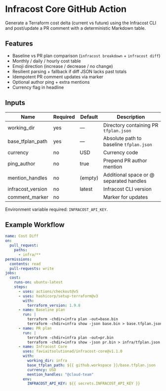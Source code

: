 # Infracost Core GitHub Action

Generate a Terraform cost delta (current vs future) using the Infracost CLI and post/update a PR comment with a deterministic Markdown table.

## Features
- Baseline vs PR plan comparison (`infracost breakdown` + `infracost diff`)
- Monthly / daily / hourly cost table
- Emoji direction (increase / decrease / no change)
- Resilient parsing + fallback if diff JSON lacks past totals
- Idempotent PR comment updates via marker
- Optional author ping + extra mentions
- Currency flag in headline

## Inputs
| Name | Required | Default | Description |
|------|----------|---------|-------------|
| working_dir | yes | — | Directory containing PR `tfplan.json` |
| base_tfplan_path | yes | — | Absolute path to baseline `tfplan.json` |
| currency | no | USD | Currency code |
| ping_author | no | true | Prepend PR author mention |
| mention_handles | no | (empty) | Additional space or @ separated handles |
| infracost_version | no | latest | Infracost CLI version |
| comment_marker | no | <!-- infracost-comment --> | Marker for updates |

Environment variable required: `INFRACOST_API_KEY`.


## Example Workflow
```yaml
name: Cost Diff
on:
  pull_request:
    paths:
      - infra/**
permissions:
  contents: read
  pull-requests: write
jobs:
  cost:
    runs-on: ubuntu-latest
    steps:
      - uses: actions/checkout@v5
      - uses: hashicorp/setup-terraform@v3
        with:
          terraform_version: 1.9.8
      - name: Baseline plan
        run: |
          terraform -chdir=infra plan -out=base.bin
          terraform -chdir=infra show -json base.bin > base.tfplan.json
      - name: PR plan
        run: |
          terraform -chdir=infra plan -out=pr.bin
          terraform -chdir=infra show -json pr.bin > infra/tfplan.json
      - name: Infracost Core
        uses: faviaitsolutionad/infracost-core@v1.1.0
        with:
          working_dir: infra
          base_tfplan_path: ${{ github.workspace }}/base.tfplan.json
          currency: USD
          mention_handles: "@cloud-team"
        env:
          INFRACOST_API_KEY: ${{ secrets.INFRACOST_API_KEY }}
